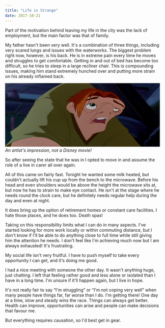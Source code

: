 ```yaml
---
title: "Life is Strange"
date: 2017-10-21
---
```


Part of the motivation behind leaving my life in the city was the lack of employment, but the main factor was that of family.

My father hasn't been very well. It's a combination of three things, including very scared lungs and issues with the waterworks. The biggest problem right now, however, is his back. He is in extreme pain every time he moves and struggles to get comfortable. Getting in and out of bed has become too difficult, so he tries to sleep in a large recliner chair. This is compounding issues, making him stand extremely hunched over and putting more strain on his already inflamed back.

![An artist's impression, not a Disney movie!](../../assets/images/blog/hunchback.png)
_An artist's impression, not a Disney movie!_

So after seeing the state that he was in I opted to move in and assume the role of a live in carer all over again.

All of this came on fairly fast. Tonight he wanted some milk heated, but couldn't actually lift his cup up from the bench to the microwave. Before his head and even shoulders would be above the height the microwave sits at, but now he has to strain to make eye contact. He isn't at the stage where he needs round the clock care, but he definitely needs regular help during the day and even at night.

It does bring up the option of retirement homes or constant care facilities. I hate those places, and he does too. Death spas!

Taking on this responsibility limits what I can do in many aspects. I've started looking for more work locally or within commuting distance, but I don't know if I'll be able to do anything close to full time while still giving him the attention he needs. I don't feel like I'm achieving much now but I am always exhausted! It's frustrating.

My social life isn't very fruitful. I have to push myself to take every opportunity I can get, and it's doing me good.

I had a nice meeting with someone the other day. It wasn't anything huge, just chatting. I left that feeling rather good and less alone or isolated than I have in a long time. I'm unsure if it'll happen again, but I live in hope.

It's not really fair to say “I'm struggling” or “I'm not coping very well” when many people have things far, far worse than I do. I'm getting there! One day at a time, slow and steady wins the race. Things can always get better. Health can improve, opportunities can arise and people can make decisions that favour me.

But everything requires causation, so I'd best get in gear.

